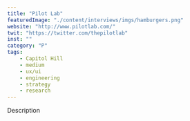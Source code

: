 ```yaml
---
title: "Pilot Lab"
featuredImage: "./content/interviews/imgs/hamburgers.png"
website: "http://www.pilotlab.com/"
twit: "https://twitter.com/thepilotlab"
inst: ""
category: "P"
tags:
    - Capitol Hill
    - medium
    - ux/ui
    - engineering
    - strategy
    - research
---
```


Description
